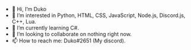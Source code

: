 - 👋 Hi, I’m Duko
- 👀 I’m interested in Python, HTML, CSS, JavaScript, Node.js, Discord.js, C++, Lua.
- 🌱 I’m currently learning C#.
- 💞️ I’m looking to collaborate on nothing right now.
- 📫 How to reach me: Duko#2651 (My discord).

<!---
RealDuko/RealDuko is a ✨ special ✨ repository because its `README.md` (this file) appears on your GitHub profile.
You can click the Preview link to take a look at your changes.
--->
